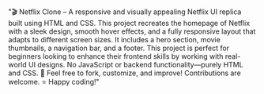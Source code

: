 "🎬 Netflix Clone –
A responsive and visually appealing Netflix UI replica built using HTML and CSS. This project recreates the homepage of Netflix with a sleek design, smooth hover effects, and a fully responsive layout that adapts to different screen sizes. It includes a hero section, movie thumbnails, a navigation bar, and a footer. This project is perfect for beginners looking to enhance their frontend skills by working with real-world UI designs. No JavaScript or backend functionality—purely HTML and CSS. 🚀 Feel free to fork, customize, and improve! Contributions are welcome. ⭐ Happy coding!"
